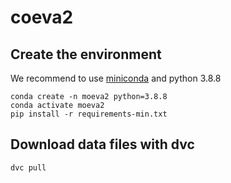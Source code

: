 # coeva2

## Create the environment

We recommend to use [miniconda](https://docs.conda.io/en/latest/miniconda.html) and python 3.8.8
```
conda create -n moeva2 python=3.8.8
conda activate moeva2
pip install -r requirements-min.txt
```

## Download data files with dvc
```
dvc pull
```

